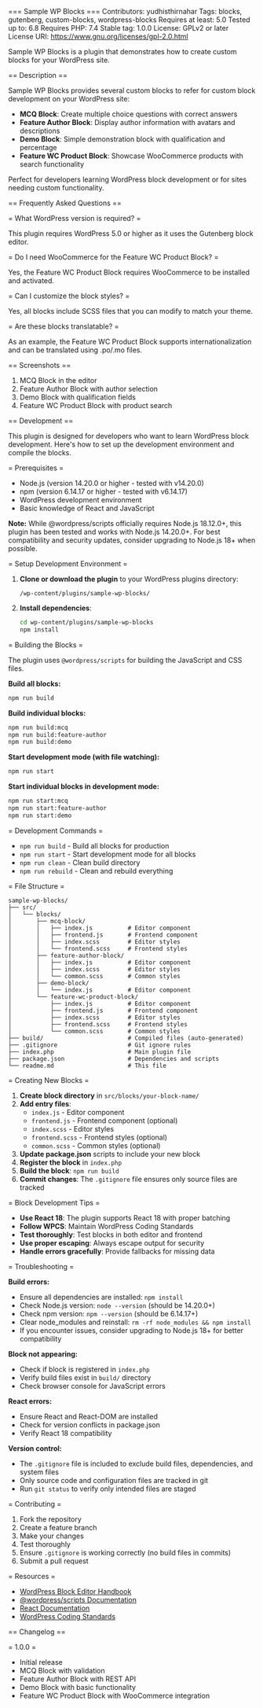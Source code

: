 === Sample WP Blocks ===
Contributors: yudhisthirnahar
Tags: blocks, gutenberg, custom-blocks, wordpress-blocks
Requires at least: 5.0
Tested up to: 6.8
Requires PHP: 7.4
Stable tag: 1.0.0
License: GPLv2 or later
License URI: https://www.gnu.org/licenses/gpl-2.0.html

Sample WP Blocks is a plugin that demonstrates how to create custom blocks for your WordPress site.

== Description ==

Sample WP Blocks provides several custom blocks to refer for custom block development on your WordPress site:

* **MCQ Block**: Create multiple choice questions with correct answers
* **Feature Author Block**: Display author information with avatars and descriptions
* **Demo Block**: Simple demonstration block with qualification and percentage
* **Feature WC Product Block**: Showcase WooCommerce products with search functionality

Perfect for developers learning WordPress block development or for sites needing custom functionality.

== Frequently Asked Questions ==

= What WordPress version is required? =

This plugin requires WordPress 5.0 or higher as it uses the Gutenberg block editor.

= Do I need WooCommerce for the Feature WC Product Block? =

Yes, the Feature WC Product Block requires WooCommerce to be installed and activated.

= Can I customize the block styles? =

Yes, all blocks include SCSS files that you can modify to match your theme.

= Are these blocks translatable? =

As an example, the Feature WC Product Block supports internationalization and can be translated using .po/.mo files.

== Screenshots ==

1. MCQ Block in the editor
2. Feature Author Block with author selection
3. Demo Block with qualification fields
4. Feature WC Product Block with product search

== Development ==

This plugin is designed for developers who want to learn WordPress block development. Here's how to set up the development environment and compile the blocks.

= Prerequisites =

* Node.js (version 14.20.0 or higher - tested with v14.20.0)
* npm (version 6.14.17 or higher - tested with v6.14.17)
* WordPress development environment
* Basic knowledge of React and JavaScript

**Note:** While @wordpress/scripts officially requires Node.js 18.12.0+, this plugin has been tested and works with Node.js 14.20.0+. For best compatibility and security updates, consider upgrading to Node.js 18+ when possible.

= Setup Development Environment =

1. **Clone or download the plugin** to your WordPress plugins directory:
   ```
   /wp-content/plugins/sample-wp-blocks/
   ```

2. **Install dependencies**:
   ```bash
   cd wp-content/plugins/sample-wp-blocks
   npm install
   ```

= Building the Blocks =

The plugin uses `@wordpress/scripts` for building the JavaScript and CSS files.

**Build all blocks:**
```bash
npm run build
```

**Build individual blocks:**
```bash
npm run build:mcq
npm run build:feature-author
npm run build:demo
```

**Start development mode (with file watching):**
```bash
npm run start
```

**Start individual blocks in development mode:**
```bash
npm run start:mcq
npm run start:feature-author
npm run start:demo
```

= Development Commands =

* `npm run build` - Build all blocks for production
* `npm run start` - Start development mode for all blocks
* `npm run clean` - Clean build directory
* `npm run rebuild` - Clean and rebuild everything

= File Structure =

```
sample-wp-blocks/
├── src/
│   └── blocks/
│       ├── mcq-block/
│       │   ├── index.js          # Editor component
│       │   ├── frontend.js       # Frontend component
│       │   ├── index.scss        # Editor styles
│       │   └── frontend.scss     # Frontend styles
│       ├── feature-author-block/
│       │   ├── index.js          # Editor component
│       │   ├── index.scss        # Editor styles
│       │   └── common.scss       # Common styles
│       ├── demo-block/
│       │   └── index.js          # Editor component
│       └── feature-wc-product-block/
│           ├── index.js          # Editor component
│           ├── frontend.js       # Frontend component
│           ├── index.scss        # Editor styles
│           ├── frontend.scss     # Frontend styles
│           └── common.scss       # Common styles
├── build/                        # Compiled files (auto-generated)
├── .gitignore                    # Git ignore rules
├── index.php                     # Main plugin file
├── package.json                  # Dependencies and scripts
└── readme.md                     # This file
```

= Creating New Blocks =

1. **Create block directory** in `src/blocks/your-block-name/`
2. **Add entry files**:
   - `index.js` - Editor component
   - `frontend.js` - Frontend component (optional)
   - `index.scss` - Editor styles
   - `frontend.scss` - Frontend styles (optional)
   - `common.scss` - Common styles (optional)
3. **Update package.json** scripts to include your new block
4. **Register the block** in `index.php`
5. **Build the block**: `npm run build`
6. **Commit changes**: The `.gitignore` file ensures only source files are tracked

= Block Development Tips =

* **Use React 18**: The plugin supports React 18 with proper batching
* **Follow WPCS**: Maintain WordPress Coding Standards
* **Test thoroughly**: Test blocks in both editor and frontend
* **Use proper escaping**: Always escape output for security
* **Handle errors gracefully**: Provide fallbacks for missing data

= Troubleshooting =

**Build errors:**
- Ensure all dependencies are installed: `npm install`
- Check Node.js version: `node --version` (should be 14.20.0+)
- Check npm version: `npm --version` (should be 6.14.17+)
- Clear node_modules and reinstall: `rm -rf node_modules && npm install`
- If you encounter issues, consider upgrading to Node.js 18+ for better compatibility

**Block not appearing:**
- Check if block is registered in `index.php`
- Verify build files exist in `build/` directory
- Check browser console for JavaScript errors

**React errors:**
- Ensure React and React-DOM are installed
- Check for version conflicts in package.json
- Verify React 18 compatibility

**Version control:**
- The `.gitignore` file is included to exclude build files, dependencies, and system files
- Only source code and configuration files are tracked in git
- Run `git status` to verify only intended files are staged

= Contributing =

1. Fork the repository
2. Create a feature branch
3. Make your changes
4. Test thoroughly
5. Ensure `.gitignore` is working correctly (no build files in commits)
6. Submit a pull request

= Resources =

* [WordPress Block Editor Handbook](https://developer.wordpress.org/block-editor/)
* [@wordpress/scripts Documentation](https://developer.wordpress.org/block-editor/reference-guides/packages/packages-scripts/)
* [React Documentation](https://reactjs.org/docs/)
* [WordPress Coding Standards](https://developer.wordpress.org/coding-standards/)

== Changelog ==

= 1.0.0 =
* Initial release
* MCQ Block with validation
* Feature Author Block with REST API
* Demo Block with basic functionality
* Feature WC Product Block with WooCommerce integration
